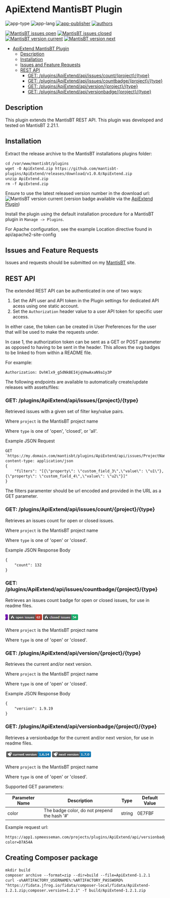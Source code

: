 # ApiExtend MantisBT Plugin

![app-type](https://img.shields.io/badge/category-mantisbt%20plugins-blue.svg)
![app-lang](https://img.shields.io/badge/language-php-blue.svg)
[![app-publisher](https://img.shields.io/badge/%20%20%F0%9F%93%A6%F0%9F%9A%80-app--publisher-e10000.svg)](https://github.com/spmeesseman/app-publisher)
[![authors](https://img.shields.io/badge/authors-scott%20meesseman-6F02B5.svg?logo=visual%20studio%20code)](https://github.com/spmeesseman)

[![MantisBT issues open](https://app1.spmeesseman.com/projects/plugins/ApiExtend/api/issues/countbadge/ApiExtend/open)](https://app1.spmeesseman.com/projects/set_project.php?project=ApiExtend&make_default=no&ref=bug_report_page.php)
[![MantisBT issues closed](https://app1.spmeesseman.com/projects/plugins/ApiExtend/api/issues/countbadge/ApiExtend/closed)](https://app1.spmeesseman.com/projects/set_project.php?project=ApiExtend&make_default=no&ref=bug_report_page.php)
[![MantisBT version current](https://app1.spmeesseman.com/projects/plugins/ApiExtend/api/versionbadge/ApiExtend/current)](https://app1.spmeesseman.com/projects/set_project.php?project=ApiExtend&make_default=no&ref=plugin.php?page=Releases/releases)
[![MantisBT version next](https://app1.spmeesseman.com/projects/plugins/ApiExtend/api/versionbadge/ApiExtend/next)](https://app1.spmeesseman.com/projects/set_project.php?project=ApiExtend&make_default=no&ref=plugin.php?page=Releases/releases)

- [ApiExtend MantisBT Plugin](#ApiExtend-MantisBT-Plugin)
  - [Description](#Description)
  - [Installation](#Installation)
  - [Issues and Feature Requests](#Issues-and-Feature-Requests)
  - [REST API](#REST-API)
    - [GET: /plugins/ApiExtend/api/issues/count/{project}/{type}](#GET-pluginsApiExtendapiissuescountprojecttype)
    - [GET: /plugins/ApiExtend/api/issues/countbadge/{project}/{type}](#GET-pluginsApiExtendapiissuescountbadgeprojecttype)
    - [GET: /plugins/ApiExtend/api/version/{project}/{type}](#GET-pluginsApiExtendapiversionprojecttype)
    - [GET: /plugins/ApiExtend/api/versionbadge/{project}/{type}](#GET-pluginsApiExtendapiversionbadgeprojecttype)

## Description

This plugin extends the MantisBT REST API.  This plugin was developed and tested on MantisBT 2.21.1.

## Installation

Extract the release archive to the MantisBT installations plugins folder:

    cd /var/www/mantisbt/plugins
    wget -O ApiExtend.zip https://github.com/mantisbt-plugins/ApiExtend/releases/download/v1.0.0/ApiExtend.zip
    unzip ApiExtend.zip
    rm -f ApiExtend.zip

Ensure to use the latest released version number in the download url: ![MantisBT version current](https://app1.spmeesseman.com/projects/plugins/ApiExtend/api/versionbadge/ApiExtend/current) (version badge available via the [ApiExtend Plugin](https://github.com/mantisbt-plugins/ApiExtend))

Install the plugin using the default installation procedure for a MantisBT plugin in `Manage -> Plugins`.

For Apache configuration, see the example Location directive found in api/apache2-site-config

## Issues and Feature Requests

Issues and requests should be submitted on my [MantisBT](https://app1.spmeesseman.com/projects/set_project.php?project=ApiExtend&make_default=no&ref=bug_report_page.php) site.

## REST API

The extended REST API can be authenticated in one of two ways:

1. Set the API user and API token in the Plugin settings for dedicated API acess using one static account.
2. Set the `Authorization` header value to a user API token for specific user access.

In either case, the token can be created in User Preferences for the user that will be used to make the requests under.

In case 1, the authorization token can be sent as a GET or POST parameter as opposed to having to be sent in the header.  This allows the svg badges to be linked to from within a README file.

For example:

    Authorization: DvhKlx9_g5dNkBEI4jqVmwAxaN9a1y3P

The following endpoints are available to automatically create/update releases with assets/files:

### GET: /plugins/ApiExtend/api/issues/{project}/{type}

Retrieved issues with a given set of filter key/value pairs.

Where `project` is the MantisBT project name

Where `type` is one of 'open', 'closed', or 'all'.

Example JSON Request

    GET `https://my.domain.com/mantisbt/plugins/ApiExtend/api/issues/ProjectName/all`
    content-type: application/json
    {
        "filters": "[{\"property\": \"custom_field_3\",\"value\": \"u1\"},{\"property\": \"custom_field_4\",\"value\": \"u2\"}]"
    }

The filters paramenter should be url encoded and provided in the URL as a GET parameter.

### GET: /plugins/ApiExtend/api/issues/count/{project}/{type}

Retrieves an issues count for open or closed issues.

Where `project` is the MantisBT project name

Where `type` is one of 'open' or 'closed'.

Example JSON Response Body

    {
        "count": 132
    }

### GET: /plugins/ApiExtend/api/issues/countbadge/{project}/{type}

Retrieves an issues count badge for open or closed issues, for use in readme files.

![badge1](res/badges.png)

Where `project` is the MantisBT project name

Where `type` is one of 'open' or 'closed'.

### GET: /plugins/ApiExtend/api/version/{project}/{type}

Retrieves the current and/or next version.

Where `project` is the MantisBT project name

Where `type` is one of 'open' or 'closed'.

Example JSON Response Body

    {
        "version": 1.9.19
    }

### GET: /plugins/ApiExtend/api/versionbadge/{project}/{type}

Retrieves a versionbadge for the current and/or next version, for use in readme files.

![badge2](res/badges-version.png)

Where `project` is the MantisBT project name

Where `type` is one of 'open' or 'closed'.

Supported GET parameters:

|Parameter Name|Description|Type|Default Value|
|-|-|-|-|
|color|The badge color, do not prepend the hash '#'|string|0E7FBF|

Example request url:

    https://app1.spmeesseman.com/projects/plugins/ApiExtend/api/versionbadge/Releases/current?color=D7A54A

## Creating Composer package

```
mkdir build
composer archive --format=zip --dir=build --file=ApiExtend-1.2.1
curl -u%ARTIFACTORY_USERNAME%:%ARTIFACTORY_PASSWORD% "https://fidata.jfrog.io/fidata/composer-local/fidata/ApiExtend-1.2.1.zip;composer.version=1.2.1" -T build/ApiExtend-1.2.1.zip
```
